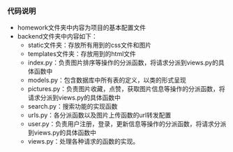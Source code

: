 ### 代码说明

* homework文件夹中内容为项目的基本配置文件
* backend文件夹中内容如下：
  * static文件夹：存放所有用到的css文件和图片
  * templates文件夹：存放用到的html文件
  * index.py：负责图片排序等操作的分派函数，将请求分派到views.py的具体函数中
  * models.py：包含数据库中所有表的定义，以类的形式呈现
  * pictures.py：负责图片收藏，点赞，获取图片信息等操作的分派函数，将请求分派到views.py的具体函数中
  * search.py：搜索功能的实现函数
  * urls.py：各分派函数以及图片上传函数的url转发配置
  * user.py：负责用户注册，登录，更新信息等操作的分派函数，将请求分派到views.py的具体函数中
  * views.py：处理各种请求的函数的实现。